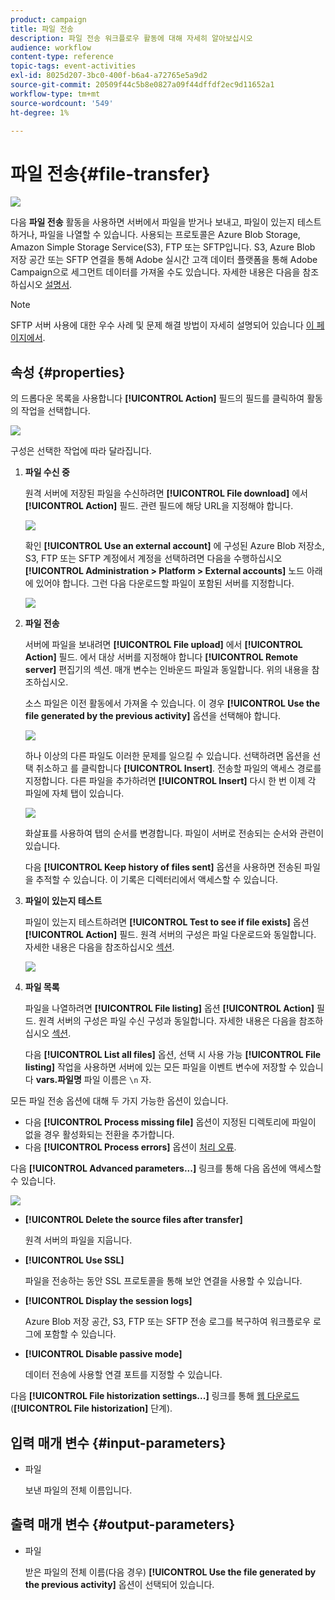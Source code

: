 ```yaml
---
product: campaign
title: 파일 전송
description: 파일 전송 워크플로우 활동에 대해 자세히 알아보십시오
audience: workflow
content-type: reference
topic-tags: event-activities
exl-id: 8025d207-3bc0-400f-b6a4-a72765e5a9d2
source-git-commit: 20509f44c5b8e0827a09f44dffdf2ec9d11652a1
workflow-type: tm+mt
source-wordcount: '549'
ht-degree: 1%

---
```


# 파일 전송{#file-transfer}

![](../../assets/common.svg)

다음 **파일 전송** 활동을 사용하면 서버에서 파일을 받거나 보내고, 파일이 있는지 테스트하거나, 파일을 나열할 수 있습니다. 사용되는 프로토콜은 Azure Blob Storage, Amazon Simple Storage Service(S3), FTP 또는 SFTP입니다.
S3, Azure Blob 저장 공간 또는 SFTP 연결을 통해 Adobe 실시간 고객 데이터 플랫폼을 통해 Adobe Campaign으로 세그먼트 데이터를 가져올 수도 있습니다. 자세한 내용은 다음을 참조하십시오 [설명서](https://experienceleague.adobe.com/docs/experience-platform/destinations/catalog/email-marketing/adobe-campaign.html).

>[!NOTE]
>
>SFTP 서버 사용에 대한 우수 사례 및 문제 해결 방법이 자세히 설명되어 있습니다 [이 페이지에서](../../platform/using/sftp-server-usage.md).

## 속성 {#properties}

의 드롭다운 목록을 사용합니다 **[!UICONTROL Action]** 필드의 필드를 클릭하여 활동의 작업을 선택합니다.

![](assets/file_transfert_action.png)

구성은 선택한 작업에 따라 달라집니다.

1. **파일 수신 중**

   원격 서버에 저장된 파일을 수신하려면 **[!UICONTROL File download]** 에서 **[!UICONTROL Action]** 필드. 관련 필드에 해당 URL을 지정해야 합니다.

   ![](assets/file_transfert_edit.png)

   확인 **[!UICONTROL Use an external account]** 에 구성된 Azure Blob 저장소, S3, FTP 또는 SFTP 계정에서 계정을 선택하려면 다음을 수행하십시오 **[!UICONTROL Administration > Platform > External accounts]** 노드 아래에 있어야 합니다. 그런 다음 다운로드할 파일이 포함된 서버를 지정합니다.

   ![](assets/file_transfert_edit_external.png)

1. **파일 전송**

   서버에 파일을 보내려면 **[!UICONTROL File upload]** 에서 **[!UICONTROL Action]** 필드. 에서 대상 서버를 지정해야 합니다 **[!UICONTROL Remote server]** 편집기의 섹션. 매개 변수는 인바운드 파일과 동일합니다. 위의 내용을 참조하십시오.

   소스 파일은 이전 활동에서 가져올 수 있습니다. 이 경우 **[!UICONTROL Use the file generated by the previous activity]** 옵션을 선택해야 합니다.

   ![](assets/file_transfert_edit_send.png)

   하나 이상의 다른 파일도 이러한 문제를 일으킬 수 있습니다. 선택하려면 옵션을 선택 취소하고 를 클릭합니다 **[!UICONTROL Insert]**. 전송할 파일의 액세스 경로를 지정합니다. 다른 파일을 추가하려면 **[!UICONTROL Insert]** 다시 한 번 이제 각 파일에 자체 탭이 있습니다.

   ![](assets/file_transfert_source.png)

   화살표를 사용하여 탭의 순서를 변경합니다. 파일이 서버로 전송되는 순서와 관련이 있습니다.

   다음 **[!UICONTROL Keep history of files sent]** 옵션을 사용하면 전송된 파일을 추적할 수 있습니다. 이 기록은 디렉터리에서 액세스할 수 있습니다.

1. **파일이 있는지 테스트**

   파일이 있는지 테스트하려면 **[!UICONTROL Test to see if file exists]** 옵션 **[!UICONTROL Action]** 필드. 원격 서버의 구성은 파일 다운로드와 동일합니다. 자세한 내용은 다음을 참조하십시오 [섹션](#properties).

   ![](assets/file_transfert_edit_test.png)

1. **파일 목록**

   파일을 나열하려면 **[!UICONTROL File listing]** 옵션 **[!UICONTROL Action]** 필드. 원격 서버의 구성은 파일 수신 구성과 동일합니다. 자세한 내용은 다음을 참조하십시오 [섹션](#properties).

   다음 **[!UICONTROL List all files]** 옵션, 선택 시 사용 가능 **[!UICONTROL File listing]** 작업을 사용하면 서버에 있는 모든 파일을 이벤트 변수에 저장할 수 있습니다 **vars.파일명** 파일 이름은 `\n` 자.

모든 파일 전송 옵션에 대해 두 가지 가능한 옵션이 있습니다.

* 다음 **[!UICONTROL Process missing file]** 옵션이 지정된 디렉토리에 파일이 없을 경우 활성화되는 전환을 추가합니다.
* 다음 **[!UICONTROL Process errors]** 옵션이 [처리 오류](monitoring-workflow-execution.md#processing-errors).

다음 **[!UICONTROL Advanced parameters...]** 링크를 통해 다음 옵션에 액세스할 수 있습니다.

![](assets/file_transfert_advanced.png)

* **[!UICONTROL Delete the source files after transfer]**

   원격 서버의 파일을 지웁니다.

* **[!UICONTROL Use SSL]**

   파일을 전송하는 동안 SSL 프로토콜을 통해 보안 연결을 사용할 수 있습니다.

* **[!UICONTROL Display the session logs]**

   Azure Blob 저장 공간, S3, FTP 또는 SFTP 전송 로그를 복구하여 워크플로우 로그에 포함할 수 있습니다.

* **[!UICONTROL Disable passive mode]**

   데이터 전송에 사용할 연결 포트를 지정할 수 있습니다.

다음 **[!UICONTROL File historization settings...]** 링크를 통해 [웹 다운로드](web-download.md) (**[!UICONTROL File historization]** 단계).

## 입력 매개 변수 {#input-parameters}

* 파일

   보낸 파일의 전체 이름입니다.

## 출력 매개 변수 {#output-parameters}

* 파일

   받은 파일의 전체 이름(다음 경우) **[!UICONTROL Use the file generated by the previous activity]** 옵션이 선택되어 있습니다.
